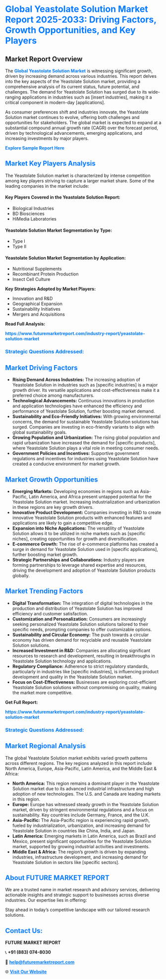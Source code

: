 <h1 style="color: #007BFF;">Global Yeastolate Solution Market Report 2025-2033: Driving Factors, Growth Opportunities, and Key Players</h1>

<section id="overview">
<h2>Market Report Overview</h2>
<p>The <a href="https://www.futuremarketreport.com/industry-report/yeastolate-solution-market" style="color: #007BFF; text-decoration: none;"><strong>Global Yeastolate Solution Market</strong></a> is witnessing significant growth, driven by increasing demand across various industries. This report delves into the key aspects of the Yeastolate Solution market, providing a comprehensive analysis of its current status, future potential, and challenges. The demand for Yeastolate Solution has surged due to its wide-ranging applications in industries such as [insert industries], making it a critical component in modern-day [applications].</p>
<p>As consumer preferences shift and industries innovate, the Yeastolate Solution market continues to evolve, offering both challenges and opportunities for stakeholders. The global market is expected to expand at a substantial compound annual growth rate (CAGR) over the forecast period, driven by technological advancements, emerging applications, and increasing investments by major players.</p>
</section>

<section id="overview">
<p><a href="https://www.futuremarketreport.com/request-sample/reportId=90520" style="color: #007BFF; text-decoration: none;"><strong>Explore Sample Report Here</strong></a></p>
</section>

<section id="key-players">
<h2 style="color: #007BFF;">Market Key Players Analysis</h2>
<p>The Yeastolate Solution market is characterized by intense competition among key players striving to capture a larger market share. Some of the leading companies in the market include:</p>
<h4>Key Players Covered in the Yeastolate Solution Report:</h4>
<ul><li>Biological Industries</li><li>BD Biosciences</li><li>HiMedia Laboratories</li></ul>
<h4>Yeastolate Solution Market Segmentation by Type:</h4>
<ul><li>Type I</li><li>Type II</li></ul>

<h4>Yeastolate Solution Market Segmentation by Application:</h4>
<ul><li>Nutritional Supplements</li><li>Recombinant Protein Production</li><li>Insect Cell Culture</li></ul>
<p><strong>Key Strategies Adopted by Market Players:</strong></p>
<ul>
<li>Innovation and R&D</li>
<li>Geographical Expansion</li>
<li>Sustainability Initiatives</li>
<li>Mergers and Acquisitions</li>
</ul>
</section>

<section>
<p><strong>Read Full Analysis: </strong></p><a href="https://www.futuremarketreport.com/industry-report/yeastolate-solution-market" style="color: #007BFF; text-decoration: none;"><strong>https://www.futuremarketreport.com/industry-report/yeastolate-solution-market</strong></a>
<h3 style="color: #007BFF;">Strategic Questions Addressed:</h3>
</section>

<section id="driving-factors">
<h2 style="color: #007BFF;">Market Driving Factors</h2>
<ul>
<li><strong>Rising Demand Across Industries:</strong> The increasing adoption of Yeastolate Solution in industries such as [specific industries] is a major growth driver. Its versatile applications and cost-effectiveness make it a preferred choice among manufacturers.</li>
<li><strong>Technological Advancements:</strong> Continuous innovations in production and application technologies have enhanced the efficiency and performance of Yeastolate Solution, further boosting market demand.</li>
<li><strong>Sustainability and Eco-Friendly Initiatives:</strong> With growing environmental concerns, the demand for sustainable Yeastolate Solution solutions has surged. Companies are investing in eco-friendly variants to align with global sustainability goals.</li>
<li><strong>Growing Population and Urbanization:</strong> The rising global population and rapid urbanization have increased the demand for [specific products], where Yeastolate Solution plays a vital role in meeting consumer needs.</li>
<li><strong>Government Policies and Incentives:</strong> Supportive government regulations and incentives for industries using Yeastolate Solution have created a conducive environment for market growth.</li>
</ul>
</section>

<section id="growth-opportunities">
<h2 style="color: #007BFF;">Market Growth Opportunities</h2>
<ul>
<li><strong>Emerging Markets:</strong> Developing economies in regions such as Asia-Pacific, Latin America, and Africa present untapped potential for the Yeastolate Solution market. Increasing industrialization and urbanization in these regions are key growth drivers.</li>
<li><strong>Innovative Product Development:</strong> Companies investing in R&D to create innovative Yeastolate Solution products with enhanced features and applications are likely to gain a competitive edge.</li>
<li><strong>Expansion into Niche Applications:</strong> The versatility of Yeastolate Solution allows it to be utilized in niche markets such as [specific niches], creating opportunities for growth and diversification.</li>
<li><strong>E-commerce Growth:</strong> The rise of e-commerce platforms has created a surge in demand for Yeastolate Solution used in [specific applications], further boosting market growth.</li>
<li><strong>Strategic Partnerships and Collaborations:</strong> Industry players are forming partnerships to leverage shared expertise and resources, driving the development and adoption of Yeastolate Solution products globally.</li>
</ul>
</section>

<section id="trending-factors">
<h2 style="color: #007BFF;">Market Trending Factors</h2>
<ul>
<li><strong>Digital Transformation:</strong> The integration of digital technologies in the production and distribution of Yeastolate Solution has improved efficiency and customer satisfaction.</li>
<li><strong>Customization and Personalization:</strong> Consumers are increasingly seeking personalized Yeastolate Solution solutions tailored to their specific needs, prompting companies to offer customizable options.</li>
<li><strong>Sustainability and Circular Economy:</strong> The push towards a circular economy has driven demand for recyclable and reusable Yeastolate Solution solutions.</li>
<li><strong>Increased Investment in R&D:</strong> Companies are allocating significant resources to research and development, resulting in breakthroughs in Yeastolate Solution technology and applications.</li>
<li><strong>Regulatory Compliance:</strong> Adherence to strict regulatory standards, particularly in industries like [specific industries], is influencing product development and quality in the Yeastolate Solution market.</li>
<li><strong>Focus on Cost-Effectiveness:</strong> Businesses are exploring cost-efficient Yeastolate Solution solutions without compromising on quality, making the market more competitive.</li>
</ul>
</section>

<section>
<p><strong>Get Full Report: </strong></p><a href="https://www.futuremarketreport.com/industry-report/yeastolate-solution-market" style="color: #007BFF; text-decoration: none;"><strong>https://www.futuremarketreport.com/industry-report/yeastolate-solution-market</strong></a>
<h3 style="color: #007BFF;">Strategic Questions Addressed:</h3>
</section>


<section id="regional-analysis">
<h2 style="color: #007BFF;">Market Regional Analysis</h2>
<p>The global Yeastolate Solution market exhibits varied growth patterns across different regions. The key regions analyzed in this report include North America, Europe, Asia-Pacific, Latin America, and the Middle East & Africa:</p>
<ul>
<li><strong>North America:</strong> This region remains a dominant player in the Yeastolate Solution market due to its advanced industrial infrastructure and high adoption of new technologies. The U.S. and Canada are leading markets in this region.</li>
<li><strong>Europe:</strong> Europe has witnessed steady growth in the Yeastolate Solution market, driven by stringent environmental regulations and a focus on sustainability. Key countries include Germany, France, and the U.K.</li>
<li><strong>Asia-Pacific:</strong> The Asia-Pacific region is experiencing rapid growth, fueled by industrialization, urbanization, and increasing demand for Yeastolate Solution in countries like China, India, and Japan.</li>
<li><strong>Latin America:</strong> Emerging markets in Latin America, such as Brazil and Mexico, present significant opportunities for the Yeastolate Solution market, supported by growing industrial activities and investments.</li>
<li><strong>Middle East & Africa:</strong> The region’s growth is driven by expanding industries, infrastructure development, and increasing demand for Yeastolate Solution in sectors like [specific sectors].</li>
</ul>
</section>

<footer>
<h2 style="color: #007BFF;">About FUTURE MARKET REPORT</h2>
<p>We are a trusted name in market research and advisory services, delivering actionable insights and strategic support to businesses across diverse industries. Our expertise lies in offering:</p>

<p>Stay ahead in today’s competitive landscape with our tailored research solutions.</p>

<h2 style="color: #007BFF;">Contact Us:</h2>
<p><strong>FUTURE MARKET REPORT</strong></p>
<p>📞 <strong>+91 (883) 074-8030</strong></p>
<p>📧 <strong><a href="mailto:help@futuremarketreport.com" style="color: #007BFF;">help@futuremarketreport.com</a></strong></p>
<p>🌐 <strong><a href="https://www.futuremarketreport.com/" style="color: #007BFF;">Visit Our Website</a></strong></p>
</footer>